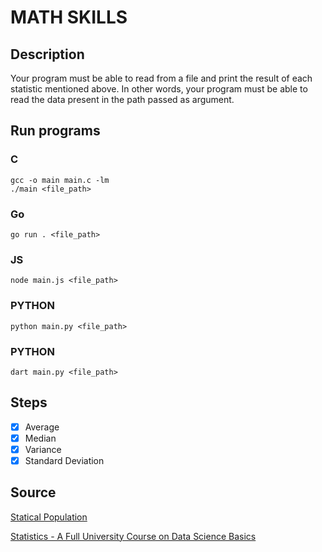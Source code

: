 #   MATH SKILLS
##  Description
Your program must be able to read from a file and print the result of each statistic mentioned above. In other words, your program must be able to read the data present in the path passed as argument.

##  Run programs
### C
```
gcc -o main main.c -lm
./main <file_path>
```
### Go
```
go run . <file_path>
```
### JS
```
node main.js <file_path>
```
### PYTHON
```
python main.py <file_path>
```
### PYTHON
```
dart main.py <file_path>
```

##  Steps
+   [x] Average
+   [x] Median
+   [x] Variance
+   [x] Standard Deviation

##  Source
[Statical Population](https://en.wikipedia.org/wiki/Statistical_population)

[Statistics - A Full University Course on Data Science Basics](https://www.youtube.com/watch?v=xxpc-HPKN28)